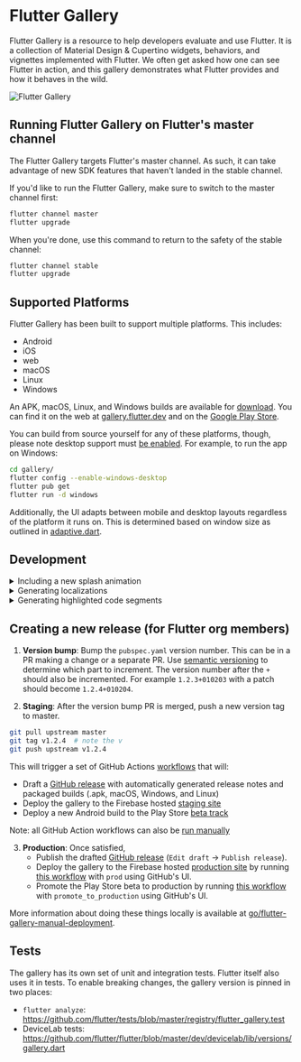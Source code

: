 # Flutter Gallery

Flutter Gallery is a resource to help developers evaluate and use Flutter.
It is a collection of Material Design & Cupertino widgets, behaviors, and vignettes
implemented with Flutter. We often get asked how one can see Flutter in action,
and this gallery demonstrates what Flutter provides and how it behaves in the
wild.

![Flutter Gallery](https://user-images.githubusercontent.com/6655696/73928238-0d7fcc80-48d3-11ea-8a7e-ea7dc5d6e713.png)

## Running Flutter Gallery on Flutter's master channel

The Flutter Gallery targets Flutter's master channel. As such, it can take advantage
of new SDK features that haven't landed in the stable channel.

If you'd like to run the Flutter Gallery, make sure to switch to the master channel
first:

```bash
flutter channel master
flutter upgrade
```

When you're done, use this command to return to the safety of the stable
channel:

```bash
flutter channel stable
flutter upgrade
```

## Supported Platforms

Flutter Gallery has been built to support multiple platforms.
This includes:

- Android
- iOS
- web
- macOS
- Linux
- Windows

An APK, macOS, Linux, and Windows builds are available for [download](https://github.com/flutter/gallery/releases). You can find it on the web at [gallery.flutter.dev](https://gallery.flutter.dev/) and on the [Google Play Store](https://play.google.com/store/apps/details?id=io.flutter.demo.gallery).

You can build from source yourself for any of these platforms, though, please note desktop support must [be enabled](https://github.com/flutter/flutter/wiki/Desktop-shells#tooling). For
example, to run the app on Windows:

```bash
cd gallery/
flutter config --enable-windows-desktop
flutter pub get
flutter run -d windows
```

Additionally, the UI adapts between mobile and desktop layouts regardless of the
platform it runs on. This is determined based on window size as outlined in
[adaptive.dart](lib/layout/adaptive.dart).

## Development

<details>
  <summary>Including a new splash animation</summary>

1. Convert your animation to a `.gif` file.
   Ideally, use a background color of `0xFF030303` to ensure the animation
   blends into the background of the app.

2. Add your new `.gif` file to the assets directory under
   `assets/splash_effects`. Ensure the name follows the format
   `splash_effect_$num.gif`. The number should be the next number after the
   current largest number in the repository.

3. Update the map `_effectDurations` in
[splash.dart](lib/pages/splash.dart) to include the number of the
new `.gif` as well as its estimated duration. The duration is used to
determine how long to display the splash animation at launch.
</details>

<details>
  <summary>Generating localizations</summary>

If this is the first time building the Flutter Gallery, the localized
code will not be present in the project directory. However, after running
the application for the first time, a synthetic package will be generated
containing the app's localizations through importing
`package:flutter_gen/gen_l10n/`.

```bash
flutter pub get
flutter pub run grinder l10n
```

See separate [README](lib/l10n/README.md) for more details.

</details>

<details>
  <summary>Generating highlighted code segments</summary>

```bash
flutter pub get
flutter pub run grinder update-code-segments
```

See separate [README](tool/codeviewer_cli/README.md) for
more details.

</details>

## Creating a new release (for Flutter org members)

1. **Version bump**: Bump the `pubspec.yaml` version number. This can be in a PR making a change or a separate PR.
   Use [semantic versioning](https://semver.org/) to determine
   which part to increment. The version number after the `+` should also be incremented. For example `1.2.3+010203`
   with a patch should become `1.2.4+010204`.

2. **Staging**: After the version bump PR is merged, push a new version tag to master.

```bash
git pull upstream master
git tag v1.2.4  # note the v
git push upstream v1.2.4
```

This will trigger a set of GitHub Actions [workflows](https://github.com/flutter/gallery/tree/master/.github/workflows) that will:

- Draft a [GitHub release](<(https://github.com/flutter/gallery/releases)>) with automatically generated release notes and packaged builds (.apk, macOS, Windows, and Linux)
- Deploy the gallery to the Firebase hosted [staging site](https://gallery-staging-flutter-dev.web.app/)
- Deploy a new Android build to the Play Store [beta track](https://play.google.com/apps/testing/io.flutter.demo.gallery)

Note: all GitHub Action workflows can also be [run manually](https://docs.github.com/en/actions/managing-workflow-runs/manually-running-a-workflow)

3. **Production**: Once satisfied,
   - Publish the drafted [GitHub release](https://github.com/flutter/gallery/releases) (`Edit draft` -> `Publish release`).
   - Deploy the gallery to the Firebase hosted [production site](https://gallery.flutter.dev) by running [this workflow](https://github.com/flutter/gallery/actions/workflows/deploy_web.yml) with `prod` using GitHub's UI.
   - Promote the Play Store beta to production by running [this workflow](https://github.com/flutter/gallery/actions/workflows/deploy_play_store.yml) with `promote_to_production` using GitHub's UI.

More information about doing these things locally is available at [go/flutter-gallery-manual-deployment](http://go/flutter-gallery-manual-deployment).

## Tests

The gallery has its own set of unit and integration tests. Flutter itself also uses it in tests. To enable breaking changes, the gallery version is pinned in two places:

- `flutter analyze`: https://github.com/flutter/tests/blob/master/registry/flutter_gallery.test
- DeviceLab tests: https://github.com/flutter/flutter/blob/master/dev/devicelab/lib/versions/gallery.dart
